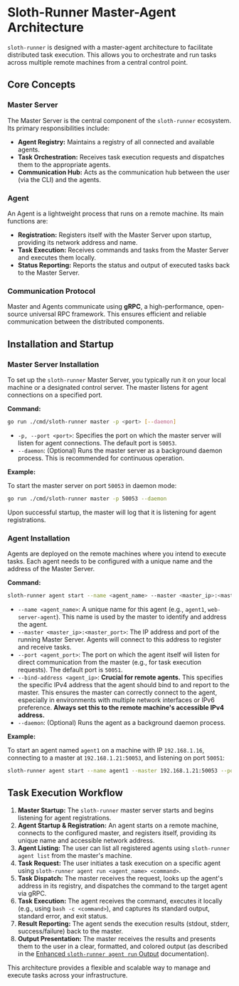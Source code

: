 # Sloth-Runner Master-Agent Architecture

`sloth-runner` is designed with a master-agent architecture to facilitate distributed task execution. This allows you to orchestrate and run tasks across multiple remote machines from a central control point.

## Core Concepts

### Master Server

The Master Server is the central component of the `sloth-runner` ecosystem. Its primary responsibilities include:

*   **Agent Registry:** Maintains a registry of all connected and available agents.
*   **Task Orchestration:** Receives task execution requests and dispatches them to the appropriate agents.
*   **Communication Hub:** Acts as the communication hub between the user (via the CLI) and the agents.

### Agent

An Agent is a lightweight process that runs on a remote machine. Its main functions are:

*   **Registration:** Registers itself with the Master Server upon startup, providing its network address and name.
*   **Task Execution:** Receives commands and tasks from the Master Server and executes them locally.
*   **Status Reporting:** Reports the status and output of executed tasks back to the Master Server.

### Communication Protocol

Master and Agents communicate using **gRPC**, a high-performance, open-source universal RPC framework. This ensures efficient and reliable communication between the distributed components.

## Installation and Startup

### Master Server Installation

To set up the `sloth-runner` Master Server, you typically run it on your local machine or a designated control server. The master listens for agent connections on a specified port.

**Command:**

```bash
go run ./cmd/sloth-runner master -p <port> [--daemon]
```

*   `-p, --port <port>`: Specifies the port on which the master server will listen for agent connections. The default port is `50053`.
*   `--daemon`: (Optional) Runs the master server as a background daemon process. This is recommended for continuous operation.

**Example:**

To start the master server on port `50053` in daemon mode:

```bash
go run ./cmd/sloth-runner master -p 50053 --daemon
```

Upon successful startup, the master will log that it is listening for agent registrations.

### Agent Installation

Agents are deployed on the remote machines where you intend to execute tasks. Each agent needs to be configured with a unique name and the address of the Master Server.

**Command:**

```bash
sloth-runner agent start --name <agent_name> --master <master_ip>:<master_port> --port <agent_port> --bind-address <agent_ip> [--daemon]
```

*   `--name <agent_name>`: A unique name for this agent (e.g., `agent1`, `web-server-agent`). This name is used by the master to identify and address the agent.
*   `--master <master_ip>:<master_port>`: The IP address and port of the running Master Server. Agents will connect to this address to register and receive tasks.
*   `--port <agent_port>`: The port on which the agent itself will listen for direct communication from the master (e.g., for task execution requests). The default port is `50051`.
*   `--bind-address <agent_ip>`: **Crucial for remote agents.** This specifies the specific IPv4 address that the agent should bind to and report to the master. This ensures the master can correctly connect to the agent, especially in environments with multiple network interfaces or IPv6 preference. **Always set this to the remote machine's accessible IPv4 address.**
*   `--daemon`: (Optional) Runs the agent as a background daemon process.

**Example:**

To start an agent named `agent1` on a machine with IP `192.168.1.16`, connecting to a master at `192.168.1.21:50053`, and listening on port `50051`:

```bash
sloth-runner agent start --name agent1 --master 192.168.1.21:50053 --port 50051 --bind-address 192.168.1.16 --daemon
```

## Task Execution Workflow

1.  **Master Startup:** The `sloth-runner` master server starts and begins listening for agent registrations.
2.  **Agent Startup & Registration:** An agent starts on a remote machine, connects to the configured master, and registers itself, providing its unique name and accessible network address.
3.  **Agent Listing:** The user can list all registered agents using `sloth-runner agent list` from the master's machine.
4.  **Task Request:** The user initiates a task execution on a specific agent using `sloth-runner agent run <agent_name> <command>`.
5.  **Task Dispatch:** The master receives the request, looks up the agent's address in its registry, and dispatches the command to the target agent via gRPC.
6.  **Task Execution:** The agent receives the command, executes it locally (e.g., using `bash -c <command>`), and captures its standard output, standard error, and exit status.
7.  **Result Reporting:** The agent sends the execution results (stdout, stderr, success/failure) back to the master.
8.  **Output Presentation:** The master receives the results and presents them to the user in a clear, formatted, and colored output (as described in the [Enhanced `sloth-runner agent run` Output](enhanced-agent-output.md) documentation).

This architecture provides a flexible and scalable way to manage and execute tasks across your infrastructure. 
